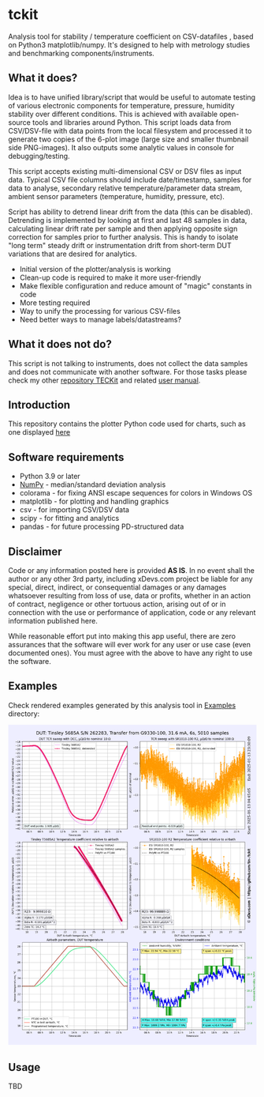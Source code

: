 # tckit
Analysis tool for stability / temperature coefficient on CSV-datafiles , based on Python3 matplotlib/numpy. It's designed to help with metrology studies and benchmarking components/instruments.

What it does?
--------------

Idea is to have unified library/script that would be useful to automate testing of various electronic components for temperature, pressure, humidity stability over different conditions. This is achieved with available open-source tools and libraries around Python. This script loads data from CSV/DSV-file with data points from the local filesystem and processed it to generate two copies of the 6-plot image (large size and smaller thumbnail side PNG-images). It also outputs some analytic values in console for debugging/testing. 

This script accepts existing multi-dimensional CSV or DSV files as input data. Typical CSV file columns should include date/timestamp, samples for data to analyse, secondary relative temperature/parameter data stream, ambient sensor parameters (temperature, humidity, pressure, etc). 

Script has ability to detrend linear drift from the data (this can be disabled). Detrending is implemented by looking at first and last 48 samples in data, calculating linear drift rate per sample and then applying opposite sign correction for samples prior to further analysis. This is handy to isolate "long term" steady drift or instrumentation drift from short-term DUT variations that are desired for analytics.

* Initial version of the plotter/analysis is working
* Clean-up code is required to make it more user-friendly
* Make flexible configuration and reduce amount of "magic" constants in code
* More testing required
* Way to unify the processing for various CSV-files
* Need better ways to manage labels/datastreams?

What it does not do?
--------------------

This script is not talking to instruments, does not collect the data samples and does not communicate with another software. For those tasks please check my other [repository TECKit](https://github.com/tin-/teckit) and related [user manual](https://xdevs.com/guide/teckit/). 

Introduction
------------
This repository contains the plotter Python code used for charts, such as one displayed [here](https://xdevs.com/doc/Guildline/9330/xDevs/mi6010rfm_rx_mp1_1000ua_rs_xg9330_100_tcr_3458a_sr1010_r1_jan2025_1.png)

## Software requirements

* Python 3.9 or later
* [NumPy](http://www.numpy.org/) - median/standard deviation analysis
* colorama - for fixing ANSI escape sequences for colors in Windows OS
* matplotlib - for plotting and handling graphics
* csv - for importing CSV/DSV data
* scipy - for fitting and analytics
* pandas - for future processing PD-structured data

## Disclaimer

Code or any information posted here is provided **AS IS**. In no event shall the author or any other 3rd party, including xDevs.com project be liable for any special, direct, indirect, or consequential damages or any damages whatsoever resulting from loss of use, data or profits, whether in an action of contract, negligence or other tortuous action, arising out of or in connection with the use or performance of application, code or any relevant information published here.

While reasonable effort put into making this app useful, there are zero assurances that the software will ever work for any user or use case (even documented ones).
You must agree with the above to have any right to use the software.

Examples
--------

Check rendered examples generated by this analysis tool in [Examples](examples) directory:

![TC measurement example for Tinsley 5685A2](examples/mi6010rfm_rs_t5685_10r_rx_xg9330_100_tcr_3458a_sr1010_r2_jan2025_1.png)

Usage
-----

TBD
